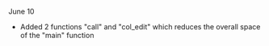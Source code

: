 June 10
 - Added 2 functions "call" and "col_edit" which reduces the overall space of the "main" function